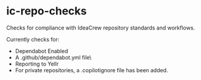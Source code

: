 # ic-repo-checks

Checks for compliance with IdeaCrew repository standards and workflows.

Currently checks for:
* Dependabot Enabled
* A .github/dependabot.yml file\
* Reporting to Yellr
* For private repositories, a .copilotignore file has been added.
